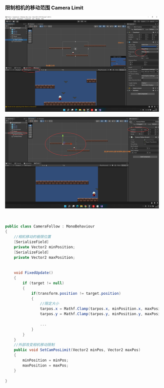 ### 限制相机的移动范围 Camera Limit



![image-20250112153930746](Images.assets/image-20250112153930746.png)

![image-20250112154532839](Images.assets/image-20250112154532839.png)

```c#


public class CameraFollow : MonoBehaviour
{
    //相机移动的极限位置
    [SerializeField]
    private Vector2 minPosition;
    [SerializeField]
    private Vector2 maxPosition;


    void FixedUpdate()
    {
        if (target != null)
        {
            if(transform.position != target.position)
            {
                //限定大小 
                tarpos.x = Mathf.Clamp(tarpos.x, minPosition.x, maxPosition.x);
                tarpos.y = Mathf.Clamp(tarpos.y, minPosition.y, maxPosition.y);

				...
            }
        }
    }
    //外部改变相机移动限制
    public void SetCamPosLimit(Vector2 minPos, Vector2 maxPos)
    {
        minPosition = minPos;
        maxPosition = maxPos;
    }

}

```

